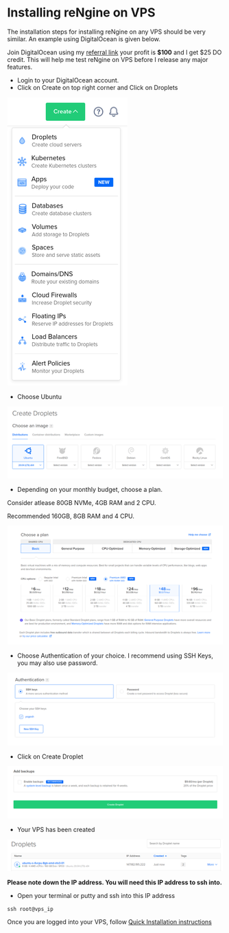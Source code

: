 # Installing reNgine on VPS

The installation steps for installing reNgine on any VPS should be very similar. An example using DigitalOcean is given below.

Join DigitalOcean using my [referral link](https://m.do.co/c/e353502d19fc) your profit is **$100** and I get $25 DO credit. This will help me test reNgine on VPS before I release any major features.

- Login to your DigitalOcean account.
- Click on Create on top right corner and Click on Droplets

![](../static/vps/1.png)

- Choose Ubuntu

![](../static/vps/2.png)

- Depending on your monthly budget, choose a plan.

Consider atlease 80GB NVMe, 4GB RAM and 2 CPU.

Recommended 160GB, 8GB RAM and 4 CPU.

![](../static/vps/3.png)

- Choose Authentication of your choice. I recommend using SSH Keys, you may also use password.

![](../static/vps/4.png)

- Click on Create Droplet

![](../static/vps/5.png)

- Your VPS has been created

![](../static/vps/6.png)

**Please note down the IP address. You will need this IP address to ssh into.**

- Open your terminal or putty and ssh into this IP address

```
ssh root@vps_ip
```

Once you are logged into your VPS, follow [Quick Installation instructions](quick.md)
